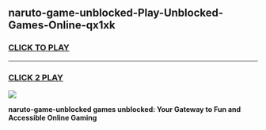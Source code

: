 
## naruto-game-unblocked-Play-Unblocked-Games-Online-qx1xk
<h3>
<a href="https://premium76.site?title=naruto-game-unblocked&ref=24A">CLICK TO PLAY</a></h3>
<hr>

<h3>
<a href="https://premium76.site?title=naruto-game-unblocked&ref=24A">CLICK 2 PLAY</a>
  
</h3>

<a href="https://premium76.site?title=naruto-game-unblocked&ref=24A"><img src="https://clearcache.store/games.png"></a>


**naruto-game-unblocked games unblocked: Your Gateway to Fun and Accessible Online Gaming**
